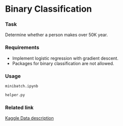 # Binary Classification

### Task
Determine whether a person makes over 50K year.

### Requirements
* Implement logistic regression with gradient descent.
* Packages for binary classification are not allowed.

### Usage
```bash
minibatch.ipynb
```
```bash
helper.py
```

### Related link
[Kaggle Data description](https://www.kaggle.com/c/mis583/data)
